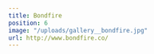 ```yaml
---
title: Bondfire
position: 6
image: "/uploads/gallery__bondfire.jpg"
url: http://www.bondfire.co/
---
```


